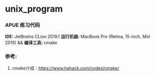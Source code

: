 # unix_program

### APUE 练习代码
**IDE:** JetBrains CLion 2019.1
**运行机器:** MacBook Pro (Retina, 15-inch, Mid 2015) &&
**编译工具:** cmake

### 参考:
1. cmake介绍：https://www.hahack.com/codes/cmake/